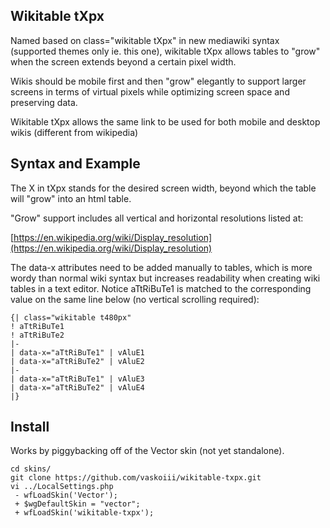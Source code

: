 Wikitable tXpx
--------------
Named based on class="wikitable tXpx" in new mediawiki syntax (supported themes only ie. this one), wikitable tXpx allows tables to "grow" when the screen extends beyond a certain pixel width.

Wikis should be mobile first and then "grow" elegantly to support larger screens in terms of virtual pixels while optimizing screen space and preserving data.

Wikitable tXpx allows the same link to be used for both mobile and desktop wikis (different from wikipedia)

Syntax and Example
------------------
The X in tXpx stands for the desired screen width, beyond which the table will "grow" into an html table.

"Grow" support includes all vertical and horizontal resolutions listed at:

[https://en.wikipedia.org/wiki/Display_resolution](https://en.wikipedia.org/wiki/Display_resolution)

The data-x attributes need to be added manually to tables, which is more wordy than normal wiki syntax but increases readability when creating wiki tables in a text editor. Notice aTtRiBuTe1 is matched to the corresponding value on the same line below (no vertical scrolling required):

```
{| class="wikitable t480px"
! aTtRiBuTe1
! aTtRiBuTe2
|-
| data-x="aTtRiBuTe1" | vAluE1
| data-x="aTtRiBuTe2" | vAluE2
|-
| data-x="aTtRiBuTe1" | vAluE3
| data-x="aTtRiBuTe2" | vAluE4
|}
```

Install
-------
Works by piggybacking off of the Vector skin (not yet standalone).
```
cd skins/
git clone https://github.com/vaskoiii/wikitable-txpx.git
vi ../LocalSettings.php
 - wfLoadSkin('Vector');
 + $wgDefaultSkin = "vector";
 + wfLoadSkin('wikitable-txpx');
```
